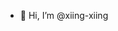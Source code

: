 - 👋 Hi, I’m @xiing-xiing
<!---
xiing-xiing/xiing-xiing is a ✨ special ✨ repository because its `README.md` (this file) appears on your GitHub profile.
You can click the Preview link to take a look at your changes.
--->
